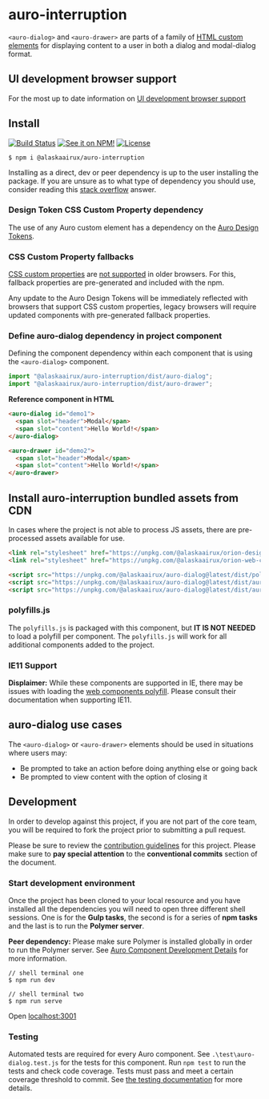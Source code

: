 # auro-interruption

`<auro-dialog>` and `<auro-drawer>` are parts of a family of [HTML custom elements](https://developer.mozilla.org/en-US/docs/Web/Web_Components/Using_custom_elements) for displaying content to a user in both a dialog and modal-dialog format.

## UI development browser support

For the most up to date information on [UI development browser support](https://auro.alaskaair.com/support/browsersSupport)

## Install

[![Build Status](https://img.shields.io/github/workflow/status/AlaskaAirlines/auro-interruption/Test%20and%20publish?branch=master&style=for-the-badge)](https://github.com/AlaskaAirlines/auro-interruption/actions?query=workflow%3A%22test+and+publish%22)
[![See it on NPM!](https://img.shields.io/npm/v/@alaskaairux/auro-interruption?style=for-the-badge&color=orange)](https://www.npmjs.com/package/@alaskaairux/auro-interruption)
[![License](https://img.shields.io/npm/l/@alaskaairux/auro-interruption?color=blue&style=for-the-badge)](https://www.apache.org/licenses/LICENSE-2.0)

```shell
$ npm i @alaskaairux/auro-interruption
```

Installing as a direct, dev or peer dependency is up to the user installing the package. If you are unsure as to what type of dependency you should use, consider reading this [stack overflow](https://stackoverflow.com/questions/18875674/whats-the-difference-between-dependencies-devdependencies-and-peerdependencies) answer.

### Design Token CSS Custom Property dependency

The use of any Auro custom element has a dependency on the [Auro Design Tokens](https://auro.alaskaair.com/getting-started/developers/design-tokens).

### CSS Custom Property fallbacks

[CSS custom properties](https://developer.mozilla.org/en-US/docs/Web/CSS/Using_CSS_custom_properties) are [not supported](https://auro.alaskaair.com/support/custom-properties) in older browsers. For this, fallback properties are pre-generated and included with the npm.

Any update to the Auro Design Tokens will be immediately reflected with browsers that support CSS custom properties, legacy browsers will require updated components with pre-generated fallback properties.

### Define auro-dialog dependency in project component

Defining the component dependency within each component that is using the `<auro-dialog>` component.

```javascript
import "@alaskaairux/auro-interruption/dist/auro-dialog";
import "@alaskaairux/auro-interruption/dist/auro-drawer";
```

**Reference component in HTML**

```html
<auro-dialog id="demo1">
  <span slot="header">Modal</span>
  <span slot="content">Hello World!</span>
</auro-dialog>

<auro-drawer id="demo2">
  <span slot="header">Modal</span>
  <span slot="content">Hello World!</span>
</auro-drawer>
```

## Install auro-interruption bundled assets from CDN

In cases where the project is not able to process JS assets, there are pre-processed assets available for use.

```html
<link rel="stylesheet" href="https://unpkg.com/@alaskaairux/orion-design-tokens@latest/dist/tokens/CSSTokenProperties.css" />
<link rel="stylesheet" href="https://unpkg.com/@alaskaairux/orion-web-core-style-sheets@latest/dist/bundled/baseline.css" />

<script src="https://unpkg.com/@alaskaairux/auro-dialog@latest/dist/polyfills.js"></script>
<script src="https://unpkg.com/@alaskaairux/auro-dialog@latest/dist/auro-dialog__bundled.js"></script>
<script src="https://unpkg.com/@alaskaairux/auro-dialog@latest/dist/auro-drawer__bundled.js"></script>
```

### polyfills.js

The `polyfills.js` is packaged with this component, but **IT IS NOT NEEDED** to load a polyfill per component. The `polyfills.js` will work for all additional components added to the project.

### IE11 Support

**Displaimer:** While these components are supported in IE, there may be issues with loading the [web components polyfill](https://www.webcomponents.org/polyfills). Please consult their documentation when supporting IE11.


## auro-dialog use cases

The `<auro-dialog>` or `<auro-drawer>` elements should be used in situations where users may:

* Be prompted to take an action before doing anything else or going back
* Be prompted to view content with the option of closing it

## Development

In order to develop against this project, if you are not part of the core team, you will be required to fork the project prior to submitting a pull request.

Please be sure to review the [contribution guidelines](https://auro.alaskaair.com/getting-started/developers/contributing) for this project. Please make sure to **pay special attention** to the **conventional commits** section of the document.

### Start development environment

Once the project has been cloned to your local resource and you have installed all the dependencies you will need to open three different shell sessions. One is for the **Gulp tasks**, the second is for a series of **npm tasks** and the last is to run the **Polymer server**.

**Peer dependency:** Please make sure Polymer is installed globally in order to run the Polymer server. See [Auro Component Development Details](https://github.com/AlaskaAirlines/auro_docs/blob/master/src/TECH_DETAILS.md) for more information.

```shell
// shell terminal one
$ npm run dev

// shell terminal two
$ npm run serve
```

Open [localhost:3001](http://localhost:8000/)

### Testing
Automated tests are required for every Auro component. See `.\test\auro-dialog.test.js` for the tests for this component. Run `npm test` to run the tests and check code coverage. Tests must pass and meet a certain coverage threshold to commit. See [the testing documentation](https://auro.alaskaair.com/support/tests) for more details.
